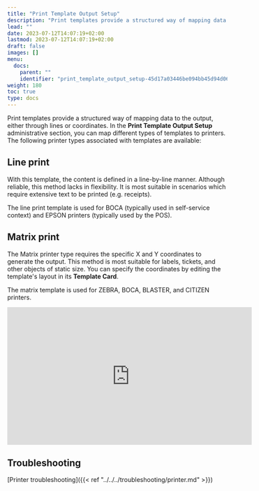 ```yaml
---
title: "Print Template Output Setup"
description: "Print templates provide a structured way of mapping data to the output, either through lines or coordinates."
lead: ""
date: 2023-07-12T14:07:19+02:00
lastmod: 2023-07-12T14:07:19+02:00
draft: false
images: []
menu:
  docs:
    parent: ""
    identifier: "print_template_output_setup-45d17a03446be094bb45d94d065daea3"
weight: 180
toc: true
type: docs
---
```


Print templates provide a structured way of mapping data to the output, either through lines or coordinates. In the **Print Template Output Setup** administrative section, you can map different types of templates to printers. The following printer types associated with templates are available:

## Line print

With this template, the content is defined in a line-by-line manner. Although reliable, this method lacks in flexibility. It is most suitable in scenarios which require extensive text to be printed (e.g. receipts).

The line print template is used for BOCA (typically used in self-service context) and EPSON printers (typically used by the POS). 

## Matrix print

The Matrix printer type requires the specific X and Y coordinates to generate the output. This method is most suitable for labels, tickets, and other objects of static size. You can specify the coordinates by editing the template's layout in its **Template Card**.

The matrix template is used for ZEBRA, BOCA, BLASTER, and CITIZEN printers. 

<iframe width="560" height="315" src="https://www.youtube.com/embed/VKI0MNWorPA" title="YouTube video player" frameborder="0" allow="accelerometer; autoplay; clipboard-write; encrypted-media; gyroscope; picture-in-picture; web-share" allowfullscreen></iframe>

## Troubleshooting 

[Printer troubleshooting]({{< ref "../../../troubleshooting/printer.md" >}})